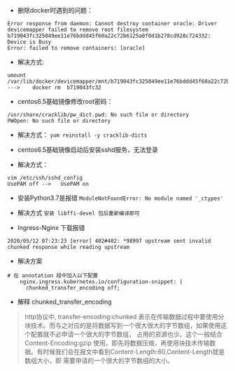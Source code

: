 * 删除docker时遇到的问题：
```
Error response from daemon: Cannot destroy container oracle: Driver devicemapper failed to remove root filesystem b719043fc325049ee11e76bddd45f60a22c72b6125a0f0d1b278cd928c724332: Device is Busy
Error: failed to remove containers: [oracle]
```

* 解决方式:
```
umount /var/lib/docker/devicemapper/mnt/b719043fc325049ee11e76bddd45f60a22c72b6125a0f0d1b278cd928c724332   --->    docker rm  b719043fc32
```


* centos6.5基础镜像修改root密码：
```
/usr/share/cracklib/pw_dict.pwd: No such file or directory
PWOpen: No such file or directory
```
    
*	解决方式：
`yum reinstall -y cracklib-dicts`


* centos6.5基础镜像启动后安装sshd服务，无法登录

* 解决方式：
```
vim /etc/ssh/sshd_config
UsePAM off -->   UsePAM on
```


* 安装Python3.7是报错
`ModuleNotFoundError: No module named '_ctypes'`

* 解决方式
`安装 libffi-devel 包后重新编译即可`

* Ingress-Nginx 下载报错
```	
2020/05/12 07:23:23 [error] 402#402: *98997 upstream sent invalid chunked response while reading upstream
```

* 解决方案
```
# 在 annotation 段中加入以下配置
    nginx.ingress.kubernetes.io/configuration-snippet: |
      chunked_transfer_encoding off;
```

* 解释 chunked_transfer_encoding
> http协议中, transfer-encoding:chunked 表示在传输数据过程中要使用分块技术。而与之对应的是将数据写到一个很大很大的字节数组，如果使用这个配置就不必申请一个很大的字节数组，
> 占用的资源也少。这个一般结合 Content-Encoding:gzip 使用，即先将数据压缩，再使用块技术传输数据。有时候我们会在报文中看到Content-Length:60,Content-Length就是数组大小，即
> 需要申请的一个很大的字节数组的大小。
